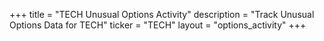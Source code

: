 +++
title = "TECH Unusual Options Activity"
description = "Track Unusual Options Data for TECH"
ticker = "TECH"
layout = "options_activity"
+++

